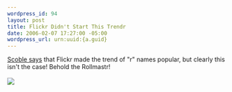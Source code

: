 ```yaml
--- 
wordpress_id: 94
layout: post
title: Flickr Didn't Start This Trendr
date: 2006-02-07 17:27:00 -05:00
wordpress_url: urn:uuid:{a.guid}
---
```

<a href="http://scobleizer.wordpress.com/2006/02/05/scoblr-hatr-thisr-trendr-grabbr-shoots-screens-to-flickr/">Scoble says</a> that Flickr made the trend of "r" names popular, but clearly this isn't the case! Behold the Rollmastr!<br/>
<br/>
<a href="http://www.flickr.com/photos/kschrader/96965107/"> <img src="http://static.flickr.com/40/96965107_19a0d0ca95.jpg"/></a>
<br/>
